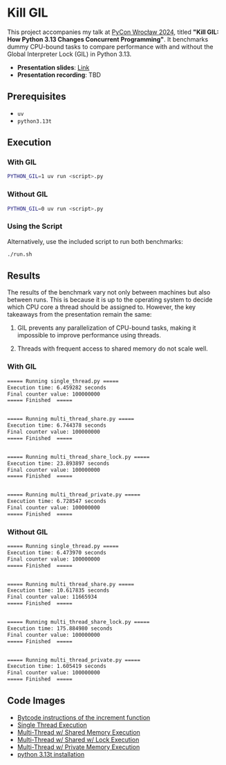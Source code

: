 # Kill GIL

This project accompanies my talk at [PyCon Wrocław 2024](https://www.pyconwroclaw.com/), titled **"Kill GIL: How Python 3.13 Changes Concurrent Programming"**. It benchmarks dummy CPU-bound tasks to compare performance with and without the Global Interpreter Lock (GIL) in Python 3.13.

- **Presentation slides**: [Link](https://docs.google.com/presentation/d/1hvnMgj0W6hUq1CkNNbYi5CjQBFqC8R1E2h-ExEUMrs4/edit?usp=sharing)
- **Presentation recording**: TBD

## Prerequisites

- `uv`
- `python3.13t`

## Execution

### With GIL

```sh
PYTHON_GIL=1 uv run <script>.py
```

### Without GIL

```sh
PYTHON_GIL=0 uv run <script>.py
```

### Using the Script
Alternatively, use the included script to run both benchmarks:

```sh
./run.sh
```

## Results

The results of the benchmark vary not only between machines but also between runs. This is because it is up to the operating system to decide which CPU core a thread should be assigned to. However, the key takeaways from the presentation remain the same:

1. GIL prevents any parallelization of CPU-bound tasks, making it impossible to improve performance using threads.

2. Threads with frequent access to shared memory do not scale well.

### With GIL

```sh
===== Running single_thread.py =====
Execution time: 6.459282 seconds
Final counter value: 100000000
===== Finished  =====


===== Running multi_thread_share.py =====
Execution time: 6.744378 seconds
Final counter value: 100000000
===== Finished  =====


===== Running multi_thread_share_lock.py =====
Execution time: 23.893897 seconds
Final counter value: 100000000
===== Finished  =====


===== Running multi_thread_private.py =====
Execution time: 6.728547 seconds
Final counter value: 100000000
===== Finished  =====
```

### Without GIL
```sh
===== Running single_thread.py =====
Execution time: 6.473970 seconds
Final counter value: 100000000
===== Finished  =====


===== Running multi_thread_share.py =====
Execution time: 10.617835 seconds
Final counter value: 11665934
===== Finished  =====


===== Running multi_thread_share_lock.py =====
Execution time: 175.884980 seconds
Final counter value: 100000000
===== Finished  =====


===== Running multi_thread_private.py =====
Execution time: 1.605419 seconds
Final counter value: 100000000
===== Finished  =====
```

## Code Images

- [Bytcode instructions of the increment function](https://www.ray.so/#title=pycon.py&background=false&padding=16&theme=clerk&language=python&code=TE9BRF9GQVNUICAgICAgICAgICAgICAgIDAgKGNvdW50ZXIpCkxPQURfQ09OU1QgICAgICAgICAgICAgICAxICgndmFsdWUnKQpDT1BZICAgICAgICAgICAgICAgICAgICAgMgpDT1BZICAgICAgICAgICAgICAgICAgICAgMgpCSU5BUllfU1VCU0NSCkxPQURfQ09OU1QgICAgICAgICAgICAgICAyICgxKQpCSU5BUllfT1AgICAgICAgICAgICAgICAxMyAoKz0pClNXQVAgICAgICAgICAgICAgICAgICAgICAzClNXQVAgICAgICAgICAgICAgICAgICAgICAyClNUT1JFX1NVQlNDUgpKVU1QX0JBQ0tXQVJEICAgICAgICAgICAxOCAodG8gTDEp&width=520)
- [Single Thread Execution](https://www.ray.so/#title=pycon.py&background=false&padding=16&theme=clerk&language=python&code=ZGVmIGluY3JlbWVudChjb3VudGVyLCBudW0pOgogICAgZm9yIF8gaW4gcmFuZ2UobnVtKToKICAgICAgICBjb3VudGVyWyJ2YWx1ZSJdICs9IDEKCmNvdW50ZXIgPSB7InZhbHVlIjogMH0KaW5jcmVtZW50KGNvdW50ZXIsIDEwMF8wMDBfMDAwKQ)
- [Multi-Thread w/ Shared Memory Execution](https://www.ray.so/#title=pycon.py&background=false&padding=16&theme=clerk&language=python&code=ZGVmIGluY3JlbWVudChjb3VudGVyLCBudW0pOgogICAgZm9yIF8gaW4gcmFuZ2UobnVtKToKICAgICAgICBjb3VudGVyWyJ2YWx1ZSJdICs9IDEKCm51bV90aHJlYWRzID0gb3MuY3B1X2NvdW50KCkKY291bnRlciA9IHsidmFsdWUiOiAwfQoKdGhyZWFkcyA9IFsKICAgIHRocmVhZGluZy5UaHJlYWQodGFyZ2V0PWluY3JlbWVudCwgYXJncz0oY291bnRlciwgMTAwXzAwMF8wMDAgLy8gbnVtX3RocmVhZHMpKQogICAgZm9yIF8gaW4gcmFuZ2UobnVtX3RocmVhZHMpCl0KZm9yIHRocmVhZCBpbiB0aHJlYWRzOiB0aHJlYWQuc3RhcnQoKQ&darkMode=true&width=null)
- [Multi-Thread w/ Shared w/ Lock Execution](https://www.ray.so/#title=pycon.py&background=false&padding=16&theme=clerk&language=python&code=bG9jayA9IHRocmVhZGluZy5Mb2NrKCkKCmRlZiBpbmNyZW1lbnQoY291bnRlciwgbnVtKToKICAgIGZvciBfIGluIHJhbmdlKG51bSk6CiAgICAgICAgd2l0aCBsb2NrOgogICAgICAgICAgICBjb3VudGVyWyJ2YWx1ZSJdICs9IDEKCm51bV90aHJlYWRzID0gb3MuY3B1X2NvdW50KCkKY291bnRlciA9IHsidmFsdWUiOiAwfQoKdGhyZWFkcyA9IFsKICAgIHRocmVhZGluZy5UaHJlYWQodGFyZ2V0PWluY3JlbWVudCwgYXJncz0oY291bnRlciwgMTAwXzAwMF8wMDAgLy8gbnVtX3RocmVhZHMpKQogICAgZm9yIF8gaW4gcmFuZ2UobnVtX3RocmVhZHMpCl0KZm9yIHRocmVhZCBpbiB0aHJlYWRzOiB0aHJlYWQuc3RhcnQoKQ&darkMode=true&width=null)
- [Multi-Thread w/ Private Memory Execution](https://www.ray.so/#title=pycon.py&background=false&padding=16&theme=clerk&language=python&code=ZGVmIGluY3JlbWVudChjb3VudGVyLCBudW0pOgogICAgZm9yIF8gaW4gcmFuZ2UobnVtKToKICAgICAgICBjb3VudGVyWyJ2YWx1ZSJdICs9IDEKCm51bV90aHJlYWRzID0gb3MuY3B1X2NvdW50KCkKY291bnRlcnMgPSBbeyJ2YWx1ZSI6IDB9IGZvciBfIGluIHJhbmdlKG51bV90aHJlYWRzKV0KCnRocmVhZHMgPSBbCiAgICB0aHJlYWRpbmcuVGhyZWFkKHRhcmdldD1pbmNyZW1lbnQsIGFyZ3M9KGNvdW50ZXIsIDEwMF8wMDBfMDAwIC8vIG51bV90aHJlYWRzKSkKICAgIGZvciBjb3VudGVyIGluIGNvdW50ZXJzCl0KZm9yIHRocmVhZCBpbiB0aHJlYWRzOiB0aHJlYWQuc3RhcnQoKQ&darkMode=true&width=null)
- [python 3.13t installation](https://www.ray.so/#title=pycon.py&background=false&padding=16&theme=clerk&language=shell&code=IyBpbnN0YWxsYXRpb24gCnB5ZW52IGluc3RhbGwgMy4xM3QKCiMgY2hlY2sgaWYgR0lMIGVuYWJsZWQKcHl0aG9uCj4-PiBpbXBvcnQgc3lzCj4-PiBzeXMuX2lzX2dpbF9lbmFibGVkKCkKCiMgcnVuIHcvbyBHSUwKUFlUSE9OX0dJTD0wIHB5dGhvbiBmb28ucHk&darkMode=true&width=null)
